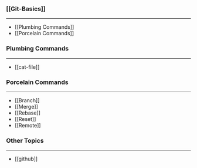 ### [[Git-Basics]]
___
-  [[Plumbing Commands]]
-  [[Porcelain Commands]]

### Plumbing Commands
___
- [[cat-file]]

### Porcelain Commands
___
- [[Branch]]
- [[Merge]]
- [[Rebase]]
- [[Reset]]
- [[Remote]] 

### Other Topics 
___
- [[github]]
